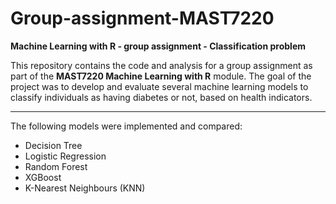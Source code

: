 # Group-assignment-MAST7220
**Machine Learning with R - group assignment - Classification problem**

This repository contains the code and analysis for a group assignment as part of the **MAST7220 Machine Learning with R** module. The goal of the project was to develop and evaluate several machine learning models to classify individuals as having diabetes or not, based on health indicators.

---

The following models were implemented and compared:
- Decision Tree
- Logistic Regression
- Random Forest
- XGBoost
- K-Nearest Neighbours (KNN)
